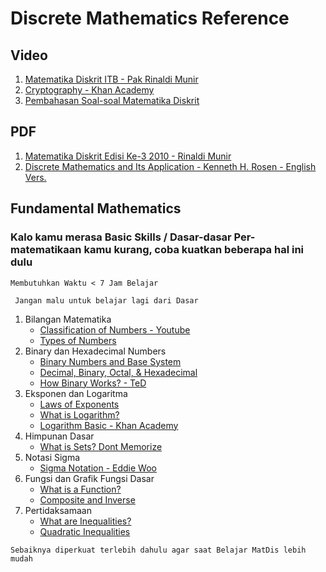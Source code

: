 # Discrete Mathematics Reference

## Video
 
  1. [Matematika Diskrit ITB - Pak Rinaldi Munir](https://www.youtube.com/channel/UCNkisa2dwJdMjg__CaHeuVw/videos)
  2. [Cryptography - Khan Academy](https://www.khanacademy.org/computing/computer-science/cryptography)
  3. [Pembahasan Soal-soal Matematika Diskrit](https://www.youtube.com/playlist?list=PLK7gZOWcofrdRn-P4Da3fYaIngsp1cdN_)

## PDF
  1. [Matematika Diskrit Edisi Ke-3 2010 - Rinaldi Munir](https://drive.google.com/file/d/1JVBI13Y9RUpz-pXz9OV_pWde1WgJAJH1/preview)
  2. [Discrete Mathematics and Its Application - Kenneth H. Rosen - English Vers.](https://drive.google.com/file/d/0B4FvADGfA7T8Um1MNVZRYVVjaFU/edit?resourcekey=0-9U4ymkOccl972v7E_EGYVA)


## Fundamental Mathematics 
### Kalo kamu merasa Basic Skills / Dasar-dasar Per-matematikaan kamu kurang, coba kuatkan beberapa hal ini dulu

`Membutuhkan Waktu < 7 Jam Belajar`

` Jangan malu untuk belajar lagi dari Dasar`

 1. Bilangan Matematika 
    * [Classification of Numbers - Youtube](https://www.youtube.com/watch?v=vbPUS-0Wbv4)
    * [Types of Numbers](https://www.youtube.com/watch?v=QUGmwPwtbpg)
 2. Binary dan Hexadecimal Numbers
    * [Binary Numbers and Base System](https://www.youtube.com/watch?v=LpuPe81bc2w)
    * [Decimal, Binary, Octal, & Hexadecimal](https://www.youtube.com/watch?v=FFDMzbrEXaE)
    * [How Binary Works? - TeD](https://www.youtube.com/watch?v=wgbV6DLVezo)
 3. Eksponen dan Logaritma
    * [Laws of Exponents](https://www.youtube.com/watch?v=LkhPRz7Hocg) 
    * [What is Logarithm?](https://www.youtube.com/watch?v=4UNkQcBrLaQ)
    * [Logarithm Basic - Khan Academy](https://www.youtube.com/watch?v=Z5myJ8dg_rM)
 4. Himpunan Dasar
    * [What is Sets? Dont Memorize](https://www.youtube.com/watch?v=l3-A0O42Lyo)
 5. Notasi Sigma
    * [Sigma Notation - Eddie Woo](https://www.youtube.com/watch?v=TjMLzklnn2c)
 6. Fungsi dan Grafik Fungsi Dasar
    * [What is a Function?](https://www.youtube.com/watch?v=GY6Q2f2kvY0)
    * [Composite and Inverse](https://www.youtube.com/watch?v=uiMNvOPqrSM)
 7. Pertidaksamaan
    * [What are Inequalities?](https://www.youtube.com/watch?v=e_tY6X5PwWw)
    * [Quadratic Inequalities](https://www.youtube.com/watch?v=_gWjLKsFOPE)

`Sebaiknya diperkuat terlebih dahulu agar saat Belajar MatDis lebih mudah`  
